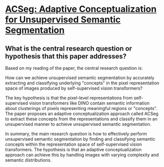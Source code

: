# [ACSeg: Adaptive Conceptualization for Unsupervised Semantic Segmentation](https://arxiv.org/abs/2210.05944)

## What is the central research question or hypothesis that this paper addresses?

 Based on my reading of the paper, the central research question is: 

How can we achieve unsupervised semantic segmentation by accurately extracting and classifying underlying "concepts" in the pixel representation space of images produced by self-supervised vision transformers?

The key hypothesis is that the pixel-level representations from self-supervised vision transformers like DINO contain semantic information about clusterings of pixels representing meaningful regions or "concepts". The paper proposes an adaptive conceptualization approach called ACSeg to extract these concepts from the representations and classify them in an unsupervised manner to achieve unsupervised semantic segmentation.

In summary, the main research question is how to effectively perform unsupervised semantic segmentation by finding and classifying semantic concepts within the representation space of self-supervised vision transformers. The hypothesis is that an adaptive conceptualization approach can achieve this by handling images with varying complexity and semantic distributions.
